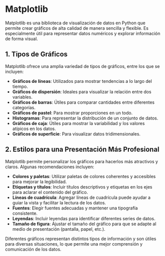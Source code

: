 # Matplotlib

Matplotlib es una biblioteca de visualización de datos en Python que permite crear gráficos de alta calidad de manera sencilla y flexible. Es especialmente útil para representar datos numéricos y explorar información de forma visual.

## 1. Tipos de Gráficos

Matplotlib ofrece una amplia variedad de tipos de gráficos, entre los que se incluyen:

- **Gráficos de líneas**: Utilizados para mostrar tendencias a lo largo del tiempo.
- **Gráficos de dispersión**: Ideales para visualizar la relación entre dos variables.
- **Gráficos de barras**: Útiles para comparar cantidades entre diferentes categorías.
- **Gráficos de pastel**: Para mostrar proporciones en un todo.
- **Histogramas**: Para representar la distribución de un conjunto de datos.
- **Gráficos de caja**: Útiles para mostrar la variabilidad y los valores atípicos en los datos.
- **Gráficos de superficie**: Para visualizar datos tridimensionales.

## 2. Estilos para una Presentación Más Profesional

Matplotlib permite personalizar los gráficos para hacerlos más atractivos y claros. Algunas recomendaciones incluyen:

- **Colores y paletas**: Utilizar paletas de colores coherentes y accesibles para mejorar la legibilidad.
- **Etiquetas y títulos**: Incluir títulos descriptivos y etiquetas en los ejes para aclarar el contenido del gráfico.
- **Líneas de cuadrícula**: Agregar líneas de cuadrícula puede ayudar a guiar la vista y facilitar la lectura de los datos.
- **Fuentes**: Elegir fuentes adecuadas y mantener una tipografía consistente.
- **Leyendas**: Incluir leyendas para identificar diferentes series de datos.
- **Tamaño de figura**: Ajustar el tamaño del gráfico para que se adapte al medio de presentación (pantalla, papel, etc.).

Diferentes gráficos representan distintos tipos de información y son útiles para diversas situaciones, lo que permite una mejor comprensión y comunicación de los datos.
